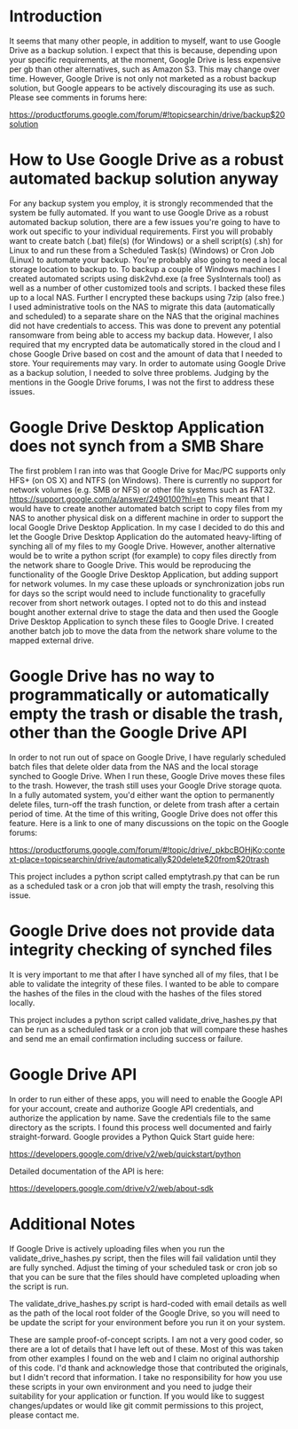 # Introduction

It seems that many other people, in addition to myself, want to use Google Drive as a backup solution.  I expect that this is because, depending upon your specific requirements, at the moment, Google Drive is less expensive per gb than other alternatives, such as Amazon S3.  This may change over time.  However, Google Drive is not only not marketed as a robust backup solution, but Google appears to be actively discouraging its use as such.  Please see comments in forums here:

https://productforums.google.com/forum/#!topicsearchin/drive/backup$20solution

# How to Use Google Drive as a robust automated backup solution anyway

For any backup system you employ, it is strongly recommended that the system be fully automated.  If you want to use Google Drive as a robust automated backup solution, there are a few issues you're going to have to work out specific to your individual requirements.  First you will probably want to create batch (.bat) file(s) (for Windows) or a shell script(s) (.sh) for Linux to and run these from a Scheduled Task(s) (Windows) or Cron Job (Linux) to automate your backup.  You're probably also going to need a local storage location to backup to.  To backup a couple of Windows machines I created automated scripts using disk2vhd.exe (a free SysInternals tool) as well as a number of other customized tools and scripts.  I backed these files up to a local NAS.  Further I encrypted these backups using 7zip (also free.)  I used administrative tools on the NAS to migrate this data (automatically and scheduled) to a separate share on the NAS that the original machines did not have credentials to access.  This was done to prevent any potential ransomware from being able to access my backup data.  However, I also required that my encrypted data be automatically stored in the cloud and I chose Google Drive based on cost and the amount of data that I needed to store.  Your requirements may vary.  In order to automate using Google Drive as a backup solution, I needed to solve three problems.  Judging by the mentions in the Google Drive forums, I was not the first to address these issues.

# Google Drive Desktop Application does not synch from a SMB Share

The first problem I ran into was that Google Drive for Mac/PC supports only HFS+ (on OS X) and NTFS (on Windows). There is currently no support for network volumes (e.g. SMB or NFS) or other file systems such as FAT32.  https://support.google.com/a/answer/2490100?hl=en  This meant that I would have to create another automated batch script to copy files from my NAS to another physical disk on a different machine in order to support the local Google Drive Desktop Application.  In my case I decided to do this and let the Google Drive Desktop Application do the automated heavy-lifting of synching all of my files to my Google Drive.  However, another alternative would be to write a python script (for example) to copy files directly from the network share to Google Drive.  This would be reproducing the functionality of the Google Drive Desktop Application, but adding support for network volumes.  In my case these uploads or synchronization jobs run for days so the script would need to include functionality to gracefully recover from short network outages.  I opted not to do this and instead bought another external drive to stage the data and then used the Google Drive Desktop Application to synch these files to Google Drive.  I created another batch job to move the data from the network share volume to the mapped external drive.

# Google Drive has no way to programmatically or automatically empty the trash or disable the trash, other than the Google Drive API

In order to not run out of space on Google Drive, I have regularly scheduled batch files that delete older data from the NAS and the local storage synched to Google Drive.  When I run these, Google Drive moves these files to the trash.  However, the trash still uses your Google Drive storage quota.  In a fully automated system, you'd either want the option to permanently delete files, turn-off the trash function, or delete from trash after a certain period of time.  At the time of this writing, Google Drive does not offer this feature.  Here is a link to one of many discussions on the topic on the Google forums:

https://productforums.google.com/forum/#!topic/drive/_pkbcBOHjKo;context-place=topicsearchin/drive/automatically$20delete$20from$20trash

This project includes a python script called emptytrash.py that can be run as a scheduled task or a cron job that will empty the trash, resolving this issue.

# Google Drive does not provide data integrity checking of synched files

It is very important to me that after I have synched all of my files, that I be able to validate the integrity of these files.  I wanted to be able to compare the hashes of the files in the cloud with the hashes of the files stored locally.

This project includes a python script called validate_drive_hashes.py that can be run as a scheduled task or a cron job that will compare these hashes and send me an email confirmation including success or failure.

# Google Drive API

In order to run either of these apps, you will need to enable the Google API for your account, create and authorize Google API credentials, and authorize the application by name.  Save the credentials file to the same directory as the scripts.  I found this process well documented and fairly straight-forward.  Google provides a Python Quick Start guide here:

https://developers.google.com/drive/v2/web/quickstart/python

Detailed documentation of the API is here:

https://developers.google.com/drive/v2/web/about-sdk

# Additional Notes

If Google Drive is actively uploading files when you run the validate_drive_hashes.py script, then the files will fail validation until they are fully synched.  Adjust the timing of your scheduled task or cron job so that you can be sure that the files should have completed uploading when the script is run.

The validate_drive_hashes.py script is hard-coded with email details as well as the path of the local root folder of the Google Drive, so you will need to be update the script for your environment before you run it on your system.

These are sample proof-of-concept scripts.  I am not a very good coder, so there are a lot of details that I have left out of these.  Most of this was taken from other examples I found on the web and I claim no original authorship of this code.  I'd thank and acknowledge those that contributed the originals, but I didn't record that information.  I take no responsibility for how you use these scripts in your own environment and you need to judge their suitability for your application or function.  If you would like to suggest changes/updates or would like git commit permissions to this project, please contact me.

